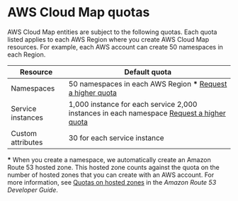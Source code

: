 # AWS Cloud Map quotas<a name="cloud-map-limits"></a>

AWS Cloud Map entities are subject to the following quotas\. Each quota listed applies to each AWS Region where you create AWS Cloud Map resources\. For example, each AWS account can create 50 namespaces in each Region\.


| Resource | Default quota | 
| --- | --- | 
|  Namespaces  |  50 namespaces in each AWS Region **\*** [Request a higher quota](https://console.aws.amazon.com/support/home?region=us-west-2#/case/create?issueType=service-limit-increase)  | 
|  Service instances  |  1,000 instance for each service 2,000 instances in each namespace [Request a higher quota](https://console.aws.amazon.com/support/home?region=us-west-2#/case/create?issueType=service-limit-increase)  | 
|  Custom attributes  |  30 for each service instance  | 

**\*** When you create a namespace, we automatically create an Amazon Route 53 hosted zone\. This hosted zone counts against the quota on the number of hosted zones that you can create with an AWS account\. For more information, see [Quotas on hosted zones](https://docs.aws.amazon.com/Route53/latest/DeveloperGuide/DNSLimitations.html#limits-api-entities-hosted-zones) in the *Amazon Route 53 Developer Guide*\.
